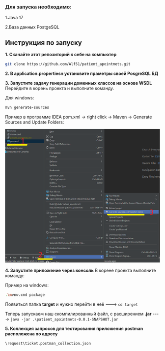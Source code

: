 ### Для запуска необходимо:

1.Java 17

2.База данных PostgeSQL


## Инструкция по запуску

**1. Скачайте этот репозиторий к себе на компьютер**

```bash
git clone https://github.com/Alf51/patient_apointmets.git
```

**2. В application.propertiesn установите праметры своей PosgreSQL БД**

**3. Запустите задачу генерации доменных классов на основе WSDL**
Перейдите в корень проекта и выполните команду.

Для windows: 
```bash
mvn generate-sources
```

Пример в программе IDEA pom.xml -> right click -> Maven -> Generate Sources and Update Folders:

![image](/images/wdsl.png)


**4. Запустите приложение через консоль**
В корене проекта выполните команду:

Пример на windows:

```bash
.\mvnw.cmd package
```

Появиться папка <b>target</b> и нужно перейти в неё  ---> ``` cd target ```

Теперь запускаем наш скомпилированный файл, с расширением  <b>.jar</b>  ----> ```java -jar .\patient_apointmets-0.0.1-SNAPSHOT.jar```

**5. Коллекция запросов для тестирования приложения postman расположена по адресу**

```bash
\request\ticket.postman_collection.json
```
